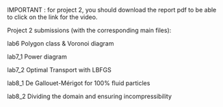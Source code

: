 IMPORTANT : for project 2, you should download the report pdf to be able to click on the link for the video. 

Project 2 submissions (with the corresponding main files):

lab6 Polygon class & Voronoi diagram

lab7_1  Power diagram

lab7_2 Optimal Transport with LBFGS

lab8_1 De Gallouet-Mérigot for 100% fluid particles

lab8_2 Dividing the domain and ensuring incompressibility
